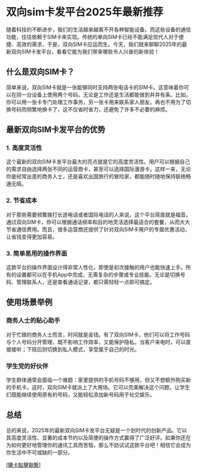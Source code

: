 # 双向sim卡发平台2025年最新推荐

随着科技的不断进步，我们的生活越来越离不开各种智能设备。而这些设备的通信功能，往往依赖于SIM卡来实现。传统的单向SIM卡已经不能满足现代人对于便捷、高效的需求，于是，双向SIM卡应运而生。今天，我们就来聊聊2025年的最新双向SIM卡发平台，看看它能为我们带来哪些令人兴奋的新体验！

## 什么是双向SIM卡？

简单来说，双向SIM卡就是一张能够同时支持两张电话卡的SIM卡。这意味着你可以在同一台设备上使用两个号码，无论是工作还是生活都能做到井井有条。比如，你可以用一张卡专门处理工作事务，另一张卡用来联系家人朋友。再也不用为了切换号码而频繁地换卡了，这不仅省时省力，还避免了许多不必要的麻烦。

## 最新双向SIM卡发平台的优势

### 1. 高度灵活性

这个最新的双向SIM卡发平台最大的亮点就是它的高度灵活性。用户可以根据自己的需求自由选择两张不同的运营商卡，甚至可以选择国际漫游卡。这样一来，无论你是经常出差的商务人士，还是喜欢出国旅行的冒险家，都能随时随地保持联络畅通无阻。

### 2. 节省成本

对于那些需要频繁拨打长途电话或者国际电话的人来说，这个平台简直就是福音。通过双向SIM卡，你可以根据通话频率和目的地灵活选择最适合的套餐，从而大大节省通信费用。而且，很多运营商还提供了针对双向SIM卡用户的专属优惠活动，让省钱变得更加容易。

### 3. 简单易用的操作界面

这款平台的操作界面设计得非常人性化，即使是初次接触的用户也能快速上手。所有的设置都可以在手机App中完成，无需复杂的步骤或专业技能。无论是切换号码、管理联系人，还是查看通话记录，都只需轻轻一点即可搞定。

## 使用场景举例

### 商务人士的贴心助手

对于忙碌的商务人士而言，时间就是金钱。有了双向SIM卡，他们可以将工作号码与个人号码分开管理，既不影响工作效率，又能保护隐私。当客户来电时，可以直接接听；下班后则切换到私人模式，享受属于自己的时光。

### 学生党的好伙伴

学生群体通常会面临一个难题：家里提供的手机号码不够用，但又不想额外购买新的手机卡。这时，双向SIM卡就派上了大用场。它可以完美解决这个问题，让学生们既能继续使用原有的号码，又能轻松添加新号码用于社交娱乐。

## 总结

总的来说，2025年的最新双向SIM卡发平台无疑是一个划时代的创新产品。它以其高度灵活性、显著的成本节约以及简便的操作方式赢得了广泛好评。如果你还在为如何更好地管理你的通讯工具而苦恼，那么不妨试试这款平台吧！相信它会成为你生活中不可或缺的一部分。

[[購卡點擊聯繫](https://t.me/s/SXDXQF)]